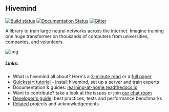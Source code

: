 ## Hivemind
[![Build status](https://circleci.com/gh/learning-at-home/hivemind.svg?style=shield)](https://circleci.com/gh/learning-at-home/hivemind)
[![Documentation Status](https://readthedocs.org/projects/learning-at-home/badge/?version=latest)](https://learning-at-home.readthedocs.io/en/latest/?badge=latest)
[![Gitter](https://badges.gitter.im/learning-at-home/hivemind.svg)](https://gitter.im/learning-at-home/hivemind?utm_source=badge&utm_medium=badge&utm_campaign=pr-badge)

A library to train large neural networks across the internet. Imagine training one huge transformer
  on thousands of computers from universities, companies, and volunteers.

![img](https://i.imgur.com/GPxolxb.gif)

##### Links:
 * What is hivemind all about? Here's a [3-minute read](https://learning-at-home.github.io) or a [full paper](https://arxiv.org/abs/2002.04013)
 * [Quickstart tutorial](https://learning-at-home.readthedocs.io/en/latest/user/quickstart.html) - install hivemind, 
    set up a server and train experts  
 * Documentation & guides: [learning-at-home.readthedocs.io](https://learning-at-home.readthedocs.io)
 * Want to contribute? take a look at the issues or join [our chat room](https://gitter.im/learning-at-home/hivemind)
 * [Developer's guide](https://learning-at-home.readthedocs.io/en/latest/user/contributing.html): best practices, tests and performance benchmarks
 * [Related](https://learning-at-home.readthedocs.io/en/latest/user/acknowledgements.html) projects and acknowledgements
 
